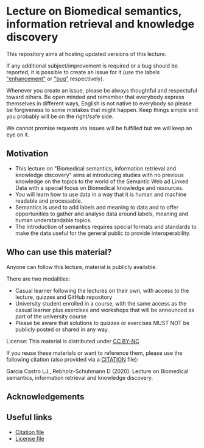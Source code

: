 # Lecture on Biomedical semantics, information retrieval and knowledge discovery

This repository aims at hosting updated versions of this lecture.

If any additional subject/improvement is required or a bug should be reported, it is possible to create an issue for it (use the labels ["enhancement"](https://github.com/zbmed-semtec/BioMedSem-IR-KD/labels/enhancement) or ["bug"](https://github.com/zbmed-semtec/BioMedSem-IR-KD/labels/bug) respectively). 

Whenever you create an issue, please be always thoughtful and respectuful toward others. Be open minded and remember that everybody express themselves in different ways, English is not native to everybody so please be forgiveness to some mistakes that might happen. Keep things simple and you probably will be on the right/safe side.

We cannot promise requests via issues will be fulfilled but we will keep an eye on it.

## Motivation
* This lecture on "Biomedical semantics, information retrieval and knowledge discovery" aims at introducing studies with no previous knowledge on the topics to the world of the Semantic Web ad Linked Data with a special focus on Biomedical knowledge and resources.
* You will learn how to use data in a way that it is human and machine readable 
and processable.
* Semantics is used to add labels and meaning to data and to offer opportunities 
to gather and analyse data around labels, meaning and human understandable topics.
* The introduction of semantics requires special formats and standards to make 
the data useful for the general public to provide interoperability.

## Who can use this material?
Anyone can follow this lecture, material is publicly available. 

There are two modalities:
* Casual learner following the lectures on their own, with access to the lecture, quizzes and GitHub repository
* University student enrolled in a course, with the same access as the casual learner plus exercises and workshops that will be announced as part of the university course
* Please be aware that solutions to quizzes or exercises MUST NOT be publicly posted or shared in any way.

License: This material is distributed under [CC BY-NC](https://creativecommons.org/licenses/by-nc/4.0/)

If you reuse these materials or want to reference them, please use the following citation (also provided via a [CITATION](./CITATION.cff) file):

Garcia Castro LJ., Rebholz-Schuhmann D (2020). Lecture on Biomedical semantics, information retrieval and knowledge discovery. 

## Acknowledgements


## Useful links
* [Citation file](./CITATION.cff)
* [License file](./LICENSE)

